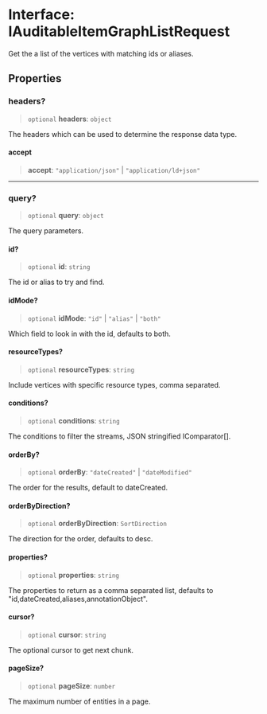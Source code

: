 # Interface: IAuditableItemGraphListRequest

Get the a list of the vertices with matching ids or aliases.

## Properties

### headers?

> `optional` **headers**: `object`

The headers which can be used to determine the response data type.

#### accept

> **accept**: `"application/json"` \| `"application/ld+json"`

***

### query?

> `optional` **query**: `object`

The query parameters.

#### id?

> `optional` **id**: `string`

The id or alias to try and find.

#### idMode?

> `optional` **idMode**: `"id"` \| `"alias"` \| `"both"`

Which field to look in with the id, defaults to both.

#### resourceTypes?

> `optional` **resourceTypes**: `string`

Include vertices with specific resource types, comma separated.

#### conditions?

> `optional` **conditions**: `string`

The conditions to filter the streams, JSON stringified IComparator[].

#### orderBy?

> `optional` **orderBy**: `"dateCreated"` \| `"dateModified"`

The order for the results, default to dateCreated.

#### orderByDirection?

> `optional` **orderByDirection**: `SortDirection`

The direction for the order, defaults to desc.

#### properties?

> `optional` **properties**: `string`

The properties to return as a comma separated list, defaults to "id,dateCreated,aliases,annotationObject".

#### cursor?

> `optional` **cursor**: `string`

The optional cursor to get next chunk.

#### pageSize?

> `optional` **pageSize**: `number`

The maximum number of entities in a page.
